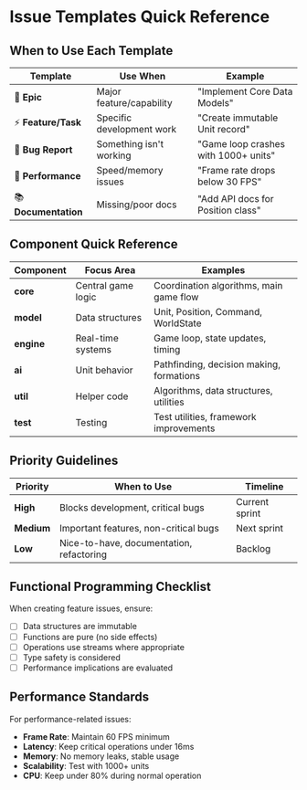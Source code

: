 # Issue Templates Quick Reference

## When to Use Each Template

| Template | Use When | Example |
|----------|----------|---------|
| 🎯 **Epic** | Major feature/capability | "Implement Core Data Models" |
| ⚡ **Feature/Task** | Specific development work | "Create immutable Unit record" |
| 🐛 **Bug Report** | Something isn't working | "Game loop crashes with 1000+ units" |
| 🚀 **Performance** | Speed/memory issues | "Frame rate drops below 30 FPS" |
| 📚 **Documentation** | Missing/poor docs | "Add API docs for Position class" |

## Component Quick Reference

| Component | Focus Area | Examples |
|-----------|------------|----------|
| **core** | Central game logic | Coordination algorithms, main game flow |
| **model** | Data structures | Unit, Position, Command, WorldState |
| **engine** | Real-time systems | Game loop, state updates, timing |
| **ai** | Unit behavior | Pathfinding, decision making, formations |
| **util** | Helper code | Algorithms, data structures, utilities |
| **test** | Testing | Test utilities, framework improvements |

## Priority Guidelines

| Priority | When to Use | Timeline |
|----------|-------------|----------|
| **High** | Blocks development, critical bugs | Current sprint |
| **Medium** | Important features, non-critical bugs | Next sprint |
| **Low** | Nice-to-have, documentation, refactoring | Backlog |

## Functional Programming Checklist

When creating feature issues, ensure:
- [ ] Data structures are immutable
- [ ] Functions are pure (no side effects)
- [ ] Operations use streams where appropriate
- [ ] Type safety is considered
- [ ] Performance implications are evaluated

## Performance Standards

For performance-related issues:
- **Frame Rate**: Maintain 60 FPS minimum
- **Latency**: Keep critical operations under 16ms
- **Memory**: No memory leaks, stable usage
- **Scalability**: Test with 1000+ units
- **CPU**: Keep under 80% during normal operation

